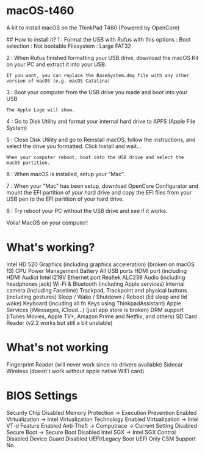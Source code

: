 # macOS-t460
A kit to install macOS on the ThinkPad T460 (Powered by OpenCore)

## How to install it?
1 : Format the USB with Rufus with this options :
Boot selection : Not bootable
Filesystem : Large FAT32

2 : When Rufus finished formatting your USB drive, download the macOS Kit on your PC and extract it into your USB.
    
    If you want, you can replace the BaseSystem.dmg file with any other version of macOS (e.g. macOS Catalina)
    
3 : Boot your computer from the USB drive you made and boot into your USB

    The Apple Logo will show.

4 : Go to Disk Utility and format your internal hard drive to APFS (Apple File System)

5 : Close Disk Utility and go to Reinstall macOS, follow the instructions, and select the drive you formatted.
    Click Install and wait...
    
    When your computer reboot, boot into the USB drive and select the macOS partition.
    
6 : When macOS is installed, setup your "Mac".

7 : When your "Mac" has been setup, download OpenCore Configurator and mount the EFI partition of your hard drive and copy the EFI files from your USB pen to the EFI partition of your hard drive.

8 : Try reboot your PC without the USB drive and see if it works.

Voila! MacOS on your computer!

# What's working?
 Intel HD 520 Graphics (including graphics acceleration) (broken on macOS 13)
 CPU Power Management
 Battery
 All USB ports
 HDMI port (including HDMI Audio)
 Intel I219V Ethernet port
 Realtek ALC239 Audio (including headphones jack)
 Wi-Fi & Bluetooth (including Apple services)
 Internal camera (including Facetime)
 Trackpad, Trackpoint and physical buttons (including gestures)
 Sleep / Wake / Shutdown / Reboot (lid sleep and lid wake)
 Keyboard (incuding all fn Keys using ThinkpadAssistant)
 Apple Services (iMessages, iCloud...) (just app store is broken)
 DRM support (iTunes Movies, Apple TV+, Amazon Prime and Netflix, and others)
 SD Card Reader (v2.2 works but still a bit unstable)
# What's not working
 Fingerprint Reader (will never work since no drivers available)
 Sidecar Wireless (doesn't work without apple native WIFI card)
 
# BIOS Settings

Security Chip Disabled
Memory Protection -> Execution Prevention Enabled
Virtualization -> Intel Virtualization Technology Enabled
Virtualization -> Intel VT-d Feature Enabled
Anti-Theft -> Computrace -> Current Setting Disabled
Secure Boot -> Secure Boot Disabled
Intel SGX -> Intel SGX Control Disabled
Device Guard Disabled
UEFI/Legacy Boot UEFI Only
CSM Support No
